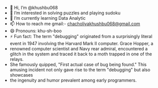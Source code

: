 - 👋 Hi, I’m @khushbu068
- 👀 I’m interested in solving puzzles and playing sudoku
- 🌱 I’m currently learning Data Analytic
- 📫 How to reach me gmail:- chacholiyakhushbu068@gmail.com
- 😄 Pronouns: khu-sh-boo
- ⚡ Fun fact: The term "debugging" originated from a surprisingly literal event in 1947 involving the Harvard Mark II computer. Grace Hopper, a
-  renowned computer scientist and Navy rear admiral, encountered a glitch in the system and traced it back to a moth trapped in one of the relays.
-  She famously quipped, "First actual case of bug being found." This amusing incident not only gave rise to the term "debugging" but also showcases
-  the ingenuity and humor prevalent among early programmers.

<!---
khushbu068/khushbu068 is a ✨ special ✨ repository because its `README.md` (this file) appears on your GitHub profile.
You can click the Preview link to take a look at your changes.
--->
